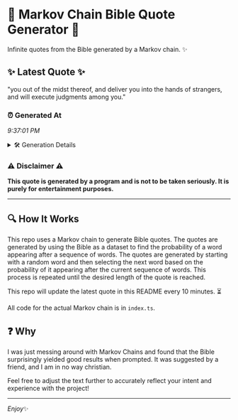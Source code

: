 # 📖 Markov Chain Bible Quote Generator 📖

Infinite quotes from the Bible generated by a Markov chain. ✨

## ✨ Latest Quote ✨
"you out of the midst thereof, and deliver you into the hands of strangers, and will execute judgments among you."

### ⏰ Generated At
*9:37:01 PM*

<details>
    <summary>🛠️ Generation Details</summary>
    <p>
        <strong>🌱 Seed:</strong> you<br>
        <strong>🔄 Iterations:</strong> 19<br>
        <strong>📜 Context History:</strong><br>[ you ]: out<br>[ you, out ]: of<br>[ you, out, of ]: the<br>[ you, out, of, the ]: midst<br>[ you, out, of, the, midst ]: thereof,<br>[ you, out, of, the, midst, thereof, ]: and<br>[ out, of, the, midst, thereof,, and ]: deliver<br>[ of, the, midst, thereof,, and, deliver ]: you<br>[ the, midst, thereof,, and, deliver, you ]: into<br>[ midst, thereof,, and, deliver, you, into ]: the<br>[ thereof,, and, deliver, you, into, the ]: hands<br>[ and, deliver, you, into, the, hands ]: of<br>[ deliver, you, into, the, hands, of ]: strangers,<br>[ you, into, the, hands, of, strangers, ]: and<br>[ into, the, hands, of, strangers,, and ]: will<br>[ the, hands, of, strangers,, and, will ]: execute<br>[ hands, of, strangers,, and, will, execute ]: judgments<br>[ of, strangers,, and, will, execute, judgments ]: among<br>[ strangers,, and, will, execute, judgments, among ]: you.<br>
    </p>
</details>

### ⚠️ Disclaimer ⚠️
**This quote is generated by a program and is not to be taken seriously. It is purely for entertainment purposes.**

---

## 🔍 How It Works

This repo uses a Markov chain to generate Bible quotes. The quotes are generated by using the Bible as a dataset to find the probability of a word appearing after a sequence of words. The quotes are generated by starting with a random word and then selecting the next word based on the probability of it appearing after the current sequence of words. This process is repeated until the desired length of the quote is reached.

This repo will update the latest quote in this README every 10 minutes. ⏳

All code for the actual Markov chain is in `index.ts`.

## ❓ Why

I was just messing around with Markov Chains and found that the Bible surprisingly yielded good results when prompted. 
It was suggested by a friend, and I am in no way christian.

Feel free to adjust the text further to accurately reflect your intent and experience with the project!

---

*Enjoy*✨
